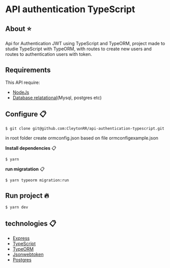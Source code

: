# API authentication TypeScript

## About :star:

Api for Authentication JWT using TypeScript and TypeORM, project made to studie TypeScript with TypeORM, with routes to create new users and routes to authentication users with token.

## Requirements

This API require:

- [NodeJs](https://nodejs.org/en/)
- [Database relatational](https://www.postgresql.org/)(Mysql, postgres etc)

## Configure :clipboard:

```
$ git clone git@github.com:CleytonRR/api-authentication-typescript.git
```

in root folder create ormconfig.json based on file ormconfigexample.json

**Install dependencies** :clipboard:

```
$ yarn
```

**run migratation** :clipboard:

```
$ yarn typeorm migration:run
```

## Run project :fire:

```
$ yarn dev
```

## technologies :clipboard:

- [Express](https://expressjs.com/)
- [TypeScript](https://www.typescriptlang.org/)
- [TypeORM](https://typeorm.io/#/)
- [Jsonwebtoken](https://www.npmjs.com/package/jsonwebtoken)
- [Postgres](https://www.postgresql.org/)
